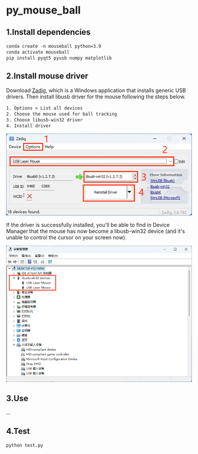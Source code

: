 # py_mouse_ball
## 1.Install dependencies
~~~
conda create -n mouseball python=3.9
conda activate mouseball
pip install pyqt5 pyusb numpy matplotlib
~~~

## 2.Install mouse driver
Download [Zadig](https://zadig.akeo.ie/), which is a Windows application that installs generic USB drivers. Then install libusb driver for the mouse following the steps below.
~~~
1. Options > List all devices
2. Choose the mouse used for ball tracking
3. Choose libusb-win32 driver
4. Install driver
~~~
<div align="center">
<img src="image1.png" width="600">
</div>

If the driver is successfully installed, you'll be able to find in Device Manager that the mouse has now become a libusb-win32 device (and it's unable to control the cursor on your screen now).
<div align="center">
<img src="image2.png" width="600">
</div>

## 3.Use
...

## 4.Test 
~~~
python test.py
~~~
